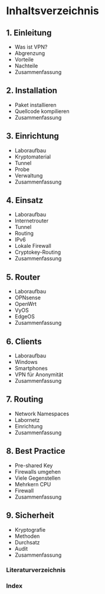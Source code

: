 # Inhaltsverzeichnis

## 1. Einleitung
* Was ist VPN?
* Abgrenzung
* Vorteile
* Nachteile
* Zusammenfassung

## 2. Installation
* Paket installieren
* Quellcode kompilieren
* Zusammenfassung

## 3. Einrichtung
* Laboraufbau
* Kryptomaterial
* Tunnel
* Probe
* Verwaltung
* Zusammenfassung

## 4. Einsatz
* Laboraufbau
* Internetrouter
* Tunnel
* Routing
* IPv6
* Lokale Firewall
* Cryptokey-Routing
* Zusammenfassung

## 5. Router
* Laboraufbau
* OPNsense
* OpenWrt
* VyOS
* EdgeOS
* Zusammenfassung

## 6. Clients
* Laboraufbau
* Windows
* Smartphones
* VPN für Anonymität
* Zusammenfassung

## 7. Routing
* Network Namespaces
* Labornetz
* Einrichtung
* Zusammenfassung

## 8. Best Practice
* Pre-shared Key
* Firewalls umgehen
* Viele Gegenstellen
* Mehrkern CPU
* Firewall
* Zusammenfassung

## 9. Sicherheit
* Kryptografie
* Methoden
* Durchsatz
* Audit
* Zusammenfassung


### Literaturverzeichnis

### Index
